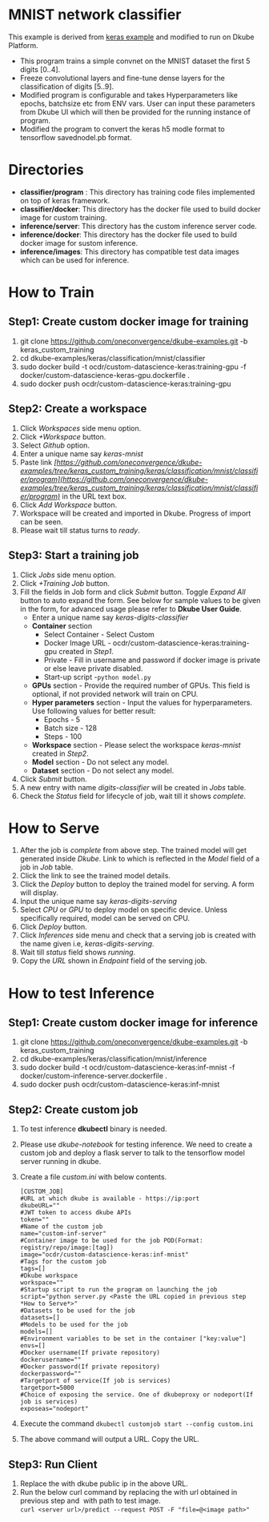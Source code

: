# MNIST network classifier
This example is derived from [keras example](https://github.com/keras-team/keras/blob/master/examples/mnist_transfer_cnn.py) and modified to run on Dkube Platform.

 - This program trains a simple convnet on the MNIST dataset the first 5 digits [0..4].
 - Freeze convolutional layers and fine-tune dense layers for the classification of digits [5..9].
 - Modified program is configurable and takes Hyperparameters like epochs, batchsize etc from ENV vars. User can input these parameters from Dkube UI which will then be provided for the running instance of program.
 - Modified the program to convert the keras h5 modle format to tensorflow savednodel.pb format.

# Directories

 - **classifier/program** : This directory has training code files implemented on top of keras framework.
 - **classifier/docker**: This directory has the docker file used to build docker image for custom training.
 - **inference/server**: This directory has the custom inference server code.
 - **inference/docker**: This directory has the docker file used to build docker image for sustom inference.
 - **inference/images**: This directory has compatible test data images which can be used for inference.

# How to Train
## Step1: Create custom docker image for training
1. git clone https://github.com/oneconvergence/dkube-examples.git -b keras_custom_training
2. cd dkube-examples/keras/classification/mnist/classifier
3. sudo docker build -t ocdr/custom-datascience-keras:training-gpu -f docker/custom-datascience-keras-gpu.dockerfile .
4. sudo docker push ocdr/custom-datascience-keras:training-gpu

## Step2: Create a workspace
 1. Click *Workspaces* side menu option.
 2. Click *+Workspace* button.
 3. Select *Github* option.
 4. Enter a unique name say *keras-mnist*
 5. Paste link *[https://github.com/oneconvergence/dkube-examples/tree/keras_custom_training/keras/classification/mnist/classifier/program](https://github.com/oneconvergence/dkube-examples/tree/keras_custom_training/keras/classification/mnist/classifier/program)* in the URL text box.
 6. Click *Add Workspace* button.
 7. Workspace will be created and imported in Dkube. Progress of import can be seen.
 8. Please wait till status turns to *ready*.

## Step3: Start a training job
 1. Click *Jobs* side menu option.
 2. Click *+Training Job* button.
 3. Fill the fields in Job form and click *Submit* button. Toggle *Expand All* button to auto expand the form. See below for sample values to be given in the form, for advanced usage please refer to **Dkube User Guide**.
	- Enter a unique name say *keras-digits-classifier*
	- **Container** section
		- Select Container - Select Custom
		- Docker Image URL - ocdr/custom-datascience-keras:training-gpu created in *Step1*.
		- Private - Fill in username and password if docker image is private or else leave private disabled.
		- Start-up script -`python model.py`
	- **GPUs** section - Provide the required number of GPUs. This field is optional, if not provided network will train on CPU.
	-  **Hyper parameters** section - Input the values for hyperparameters. Use following values for better result:
		- Epochs - 5
		- Batch size - 128
		- Steps - 100
	- **Workspace** section - Please select the workspace *keras-mnist* created in *Step2*.
	- **Model** section - Do not select any model.
	- **Dataset** section - Do not select any model.
4. Click *Submit* button.
5. A new entry with name *digits-classifier* will be created in *Jobs* table.
6. Check the *Status* field for lifecycle of job, wait till it shows *complete*.

# How to Serve

 1. After the job is *complete* from above step. The trained model will get generated inside *Dkube*. Link to which is reflected in the *Model* field of a job in *Job* table.
 2. Click the link to see the trained model details.
 3. Click the *Deploy* button to deploy the trained model for serving. A form will display.
 4. Input the unique name say *keras-digits-serving*
 5. Select *CPU* or *GPU* to deploy model on specific device. Unless specifically required, model can be served on CPU.
 6. Click *Deploy* button.
 7. Click *Inferences* side menu and check that a serving job is created with the name given i.e, *keras-digits-serving*.
 8. Wait till *status* field shows *running*.
 9. Copy the *URL* shown in *Endpoint* field of the serving job.

# How to test Inference
## Step1: Create custom docker image for inference
1. git clone https://github.com/oneconvergence/dkube-examples.git -b keras_custom_training
2. cd dkube-examples/keras/classification/mnist/inference
3. sudo docker build -t ocdr/custom-datascience-keras:inf-mnist -f docker/custom-inference-server.dockerfile .
4. sudo docker push ocdr/custom-datascience-keras:inf-mnist

## Step2: Create custom job
1. To test inference **dkubectl** binary is needed.
2. Please use *dkube-notebook* for testing inference. We need to create a custom job and deploy a flask server to talk to the tensorflow model server running in dkube.
3. Create a file *custom.ini* with below contents.

    ```
    [CUSTOM_JOB]
    #URL at which dkube is available - https://ip:port
    dkubeURL=""
    #JWT token to access dkube APIs
    token=""
    #Name of the custom job
    name="custom-inf-server"
    #Container image to be used for the job POD(Format: registry/repo/image:[tag])
    image="ocdr/custom-datascience-keras:inf-mnist"
    #Tags for the custom job
    tags=[]
    #Dkube workspace
    workspace=""
    #Startup script to run the program on launching the job
    script="python server.py <Paste the URL copied in previous step *How to Serve*>"
    #Datasets to be used for the job
    datasets=[]
    #Models to be used for the job
    models=[]
    #Environment variables to be set in the container ["key:value"]
    envs=[]
    #Docker username(If private repository)
    dockerusername=""
    #Docker password(If private repository)
    dockerpassword=""
    #Targetport of service(If job is services)
    targetport=5000
    #Choice of exposing the service. One of dkubeproxy or nodeport(If job is services)
    exposeas="nodeport"
    ```
  4. Execute the command `dkubectl customjob start --config custom.ini`
  5. The above command will output a URL. Copy the URL.
  
  ## Step3: Run Client
  1. Replace the <public ip> with dkube public ip in the above URL.
  2. Run the below curl command by replacing the <server url> with url obtained in previous step and <image path> with path to test image.  
	`curl <server url>/predict --request POST -F "file=@<image path>"`

